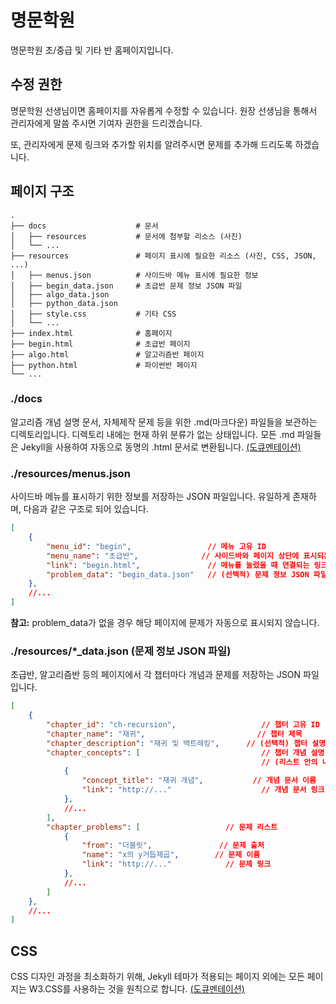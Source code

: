 # 명문학원

명문학원 초/중급 및 기타 반 홈페이지입니다.

## 수정 권한

명문학원 선생님이면 홈페이지를 자유롭게 수정할 수 있습니다. 원장 선생님을 통해서 관리자에게 말씀 주시면 기여자 권한을 드리겠습니다.

또, 관리자에게 문제 링크와 추가할 위치를 알려주시면 문제를 추가해 드리도록 하겠습니다.

## 페이지 구조

```
.
├── docs                    # 문서
│   ├── resources           # 문서에 첨부할 리소스 (사진)
│   └── ...
├── resources               # 페이지 표시에 필요한 리소스 (사진, CSS, JSON, ...)
│   ├── menus.json          # 사이드바 메뉴 표시에 필요한 정보
│   ├── begin_data.json     # 초급반 문제 정보 JSON 파일
│   ├── algo_data.json
│   ├── python_data.json
│   ├── style.css           # 기타 CSS
│   └── ...
├── index.html              # 홈페이지
├── begin.html              # 초급반 페이지
├── algo.html               # 알고리즘반 페이지
├── python.html             # 파이썬반 페이지
└── ...
```

### ./docs

알고리즘 개념 설명 문서, 자체제작 문제 등을 위한 .md(마크다운) 파일들을 보관하는 디렉토리입니다. 디렉토리 내에는 현재 하위 분류가 없는 상태입니다.
모든 .md 파일들은 Jekyll을 사용하여 자동으로 동명의 .html 문서로 변환됩니다. [(도큐멘테이션)](https://docs.github.com/en/github/working-with-github-pages/setting-up-a-github-pages-site-with-jekyll)

### ./resources/menus.json

사이드바 메뉴를 표시하기 위한 정보를 저장하는 JSON 파일입니다. 유일하게 존재하며, 다음과 같은 구조로 되어 있습니다.

```json
[
    {
        "menu_id": "begin",                 // 메뉴 고유 ID
        "menu_name": "초급반",              // 사이드바와 페이지 상단에 표시되는 메뉴 이름
        "link": "begin.html",               // 메뉴를 눌렀을 때 연결되는 링크
        "problem_data": "begin_data.json"   // (선택적) 문제 정보 JSON 파일명
    },
    //...
]
```

**참고:** problem_data가 없을 경우 해당 페이지에 문제가 자동으로 표시되지 않습니다.

### ./resources/*_data.json (문제 정보 JSON 파일)

초급반, 알고리즘반 등의 페이지에서 각 챕터마다 개념과 문제를 저장하는 JSON 파일입니다.

```json
[
    {
        "chapter_id": "ch-recursion",                   // 챕터 고유 ID
        "chapter_name": "재귀",                         // 챕터 제목
        "chapter_description": "재귀 및 백트래킹",      // (선택적) 챕터 설명
        "chapter_concepts": [                           // 챕터 개념 설명 문서 리스트
                                                        // (리스트 안의 내용물은 선택적)
            {
                "concept_title": "재귀 개념",           // 개념 문서 이름
                "link": "http://..."                    // 개념 문서 링크
            },
            //...
        ],
        "chapter_problems": [                   // 문제 리스트
            {
                "from": "더블릿",               // 문제 출처
                "name": "x의 y거듭제곱",        // 문제 이름
                "link": "http://..."            // 문제 링크
            },
            //...
        ]
    },
    //...
]
```

## CSS

CSS 디자인 과정을 최소화하기 위해, Jekyll 테마가 적용되는 페이지 외에는 모든 페이지는 W3.CSS를 사용하는 것을 원칙으로 합니다. [(도큐멘테이션)](https://www.w3schools.com/w3css/default.asp)
